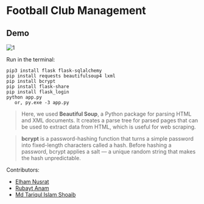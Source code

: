 # Football Club Management

## Demo

![1](https://github.com/ElhamNusratSnigdha/football-club-management/assets/60064694/945ad0b0-0c5f-4fda-998b-55b8f0ef2647)

Run in the terminal:

```
pip3 install flask flask-sqlalchemy
pip install requests beautifulsoup4 lxml
pip install bcrypt
pip install flask-share
pip install flask_login
python app.py
   or, py.exe -3 app.py
```

> Here, we used **Beautiful Soup**, a Python package for parsing HTML and XML documents. It creates a parse tree for parsed pages that can be used to extract data from HTML, which is useful for web scraping.

> **bcrypt** is a password-hashing function that turns a simple password into fixed-length characters called a hash. Before hashing a password, bcrypt applies a salt — a unique random string that makes the hash unpredictable.

Contributors:

- [Elham Nusrat](https://github.com/ElhamNusratSnigdha)
- [Rubayt Anam](https://github.com/RubaytAnam)
- [Md Tariqul Islam Shoaib](https://github.com/Md-Tariqul-Islam-Shoaib)
